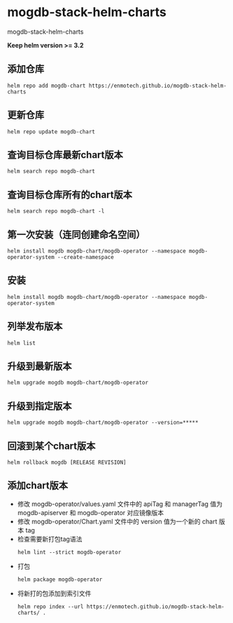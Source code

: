 # mogdb-stack-helm-charts
mogdb-stack-helm-charts

**Keep helm version >= 3.2**

## 添加仓库

```shell
helm repo add mogdb-chart https://enmotech.github.io/mogdb-stack-helm-charts
```

## 更新仓库

```shell
helm repo update mogdb-chart
```

## 查询目标仓库最新chart版本

```shell
helm search repo mogdb-chart
```

## 查询目标仓库所有的chart版本

```shell
helm search repo mogdb-chart -l
```

## 第一次安装（连同创建命名空间）

```shell
helm install mogdb mogdb-chart/mogdb-operator --namespace mogdb-operator-system --create-namespace
```

## 安装

```shell
helm install mogdb mogdb-chart/mogdb-operator --namespace mogdb-operator-system
```

## 列举发布版本

```shell
helm list
```

## 升级到最新版本

```shell
helm upgrade mogdb mogdb-chart/mogdb-operator
```

## 升级到指定版本

```shell
helm upgrade mogdb mogdb-chart/mogdb-operator --version=*****
```

## 回滚到某个chart版本

```shell
helm rollback mogdb [RELEASE REVISION]
```

## 添加chart版本

- 修改 mogdb-operator/values.yaml 文件中的 apiTag 和 managerTag 值为 mogdb-apiserver 和 mogdb-operator 对应镜像版本
- 修改 mogdb-operator/Chart.yaml 文件中的 version 值为一个新的 chart 版本 tag
- 检查需要新打包tag语法
    ```shell
    helm lint --strict mogdb-operator
    ```
- 打包
    ```shell
    helm package mogdb-operator
    ```
- 将新打的包添加到索引文件
    ```shell
    helm repo index --url https://enmotech.github.io/mogdb-stack-helm-charts/ .
    ```